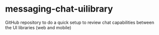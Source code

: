 # messaging-chat-uilibrary
GitHub repository to do a quick setup to review chat capabilities between the UI libraries (web and mobile)
